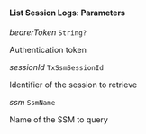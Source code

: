 

#### List Session Logs: Parameters  
  
<article>

*bearerToken* `String?` 

Authentication token

</article>
<article>

*sessionId* `TxSsmSessionId` 

Identifier of the session to retrieve

</article>
<article>

*ssm* `SsmName` 

Name of the SSM to query

</article>


